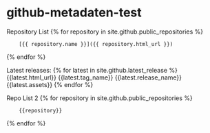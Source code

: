 # github-metadaten-test

Repository List
{% for repository in site.github.public_repositories %}

        [{{ repository.name }}]({{ repository.html_url }})
{% endfor %}


Latest releases:
{% for latest in site.github.latest_release %}
    {{latest.html_url}}
    {{latest.tag_name}}
    {{latest.release_name}}
    {{latest.assets}}
{% endfor %}

Repo List 2
{% for repository in site.github.public_repositories %}

        {{repository}}
{% endfor %}